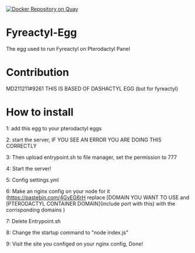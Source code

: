 [![Docker Repository on Quay](https://quay.io/repository/jamiegrimwood/dashactyl-egg/status "Docker Repository on Quay")](https://quay.io/repository/jamiegrimwood/dashactyl-egg)

# Fyreactyl-Egg
The egg used to run Fyreactyl on Pterodactyl Panel

# Contribution
MD211211#9261
THIS IS BASED OF DASHACTYL EGG (but for fyreactyl)

# How to install
1: add this egg to your pterodactyl eggs

2: start the server, IF YOU SEE AN ERROR YOU ARE DOING THIS CORRECTLY

3: Then upload entrypoint.sh to file manager, set the permission to 777

4: Start the server!

5: Config settings.yml

6: Make an nginx config on your node for it (https://pastebin.com/4GvEG6rH replace [DOMAIN YOU WANT TO USE and [PTERODACTYL CONTAINER DOMAIN](include port with this) with the corrisponding domains )

7: Delete Entrypoint.sh 

8: Change the startup command to "node index.js"

9: Visit the site you configed on your nginx config, Done!
